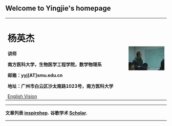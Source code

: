 ## Welcome to Yingjie's homepage

<div>
<table border="0">
  <tr>
    <td>
      <h1>杨英杰</h1>
      <p><b>讲师</b></p>
      <p><b>南方医科大学，生物医学工程学院，数学物理系</b></p>
      <p><b>邮箱：yyj[AT]smu.edu.cn</b></p>
      <p><b>地址：广州市白云区沙太南路1023号，南方医科大学</b></p>
      <a href="/index.html">English Vision</a>
    </td>
    <td width="25%">
      <img src="/yyj.jpg" width="100%">
    </td>
  </tr>
</table>
</div>

---

**文章列表 [inspirehep](https://inspirehep.net/authors/1804682?ui-citation-summary=true).**
**谷歌学术 [Scholar](https://scholar.google.com/citations?hl=en&user=y8i38QsAAAAJ).**

---
